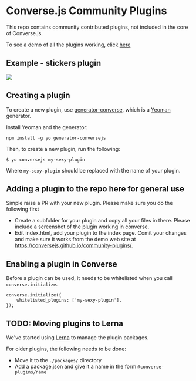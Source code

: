 # Converse.js Community Plugins

This repo contains community contributed plugins, not included in the core of Converse.js.

To see a demo of all the plugins working, click [here](https://conversejs.github.io/community-plugins/)

## Example - stickers plugin
<img src=https://github.com/conversejs/community-plugins/raw/master/packages/stickers/stickers.png />

## Creating a plugin

To create a new plugin, use [generator-converse](https://github.com/conversejs/generator-conversejs),
which is a [Yeoman](http://yeoman.io/) generator.

Install Yeoman and the generator:

    npm install -g yo generator-conversejs

Then, to create a new plugin, run the following:

    $ yo conversejs my-sexy-plugin

Where `my-sexy-plugin` should be replaced with the name of your plugin.

## Adding a plugin to the repo here for general use

Simple raise a PR with your new plugin. Please make sure you do the following first

- Create a subfolder for your plugin and copy all your files in there. Please include a screenshot of the plugin working in converse.
- Edit index.html, add your plugin to the index page. Comit your changes and make sure it works from the demo web site at https://conversejs.github.io/community-plugins/.


## Enabling a plugin in Converse

Before a plugin can be used, it needs to be whitelisted when you call `converse.initialize`.

    converse.initialize({
        whitelisted_plugins: ['my-sexy-plugin'],
    });


## TODO: Moving plugins to Lerna

We've started using [Lerna](https://lernajs.org) to manage the plugin packages.

For older plugins, the following needs to be done:

* Move it to the `./packages/` directory
* Add a package.json and give it a name in the form `@converse-plugins/name`

